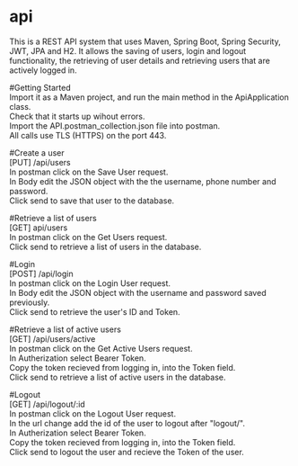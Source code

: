 # api
This is a REST API system that uses Maven, Spring Boot, Spring Security, JWT, JPA and H2.
It allows the saving of users, login and logout functionality, the retrieving of user details and retrieving users that are actively logged in. 
  
#Getting Started  
Import it as a Maven project, and run the main method in the ApiApplication class.  
Check that it starts up wihout errors.  
Import the API.postman_collection.json file into postman.  
All calls use TLS (HTTPS) on the port 443.  

#Create a user  
[PUT] /api/users  
In postman click on the Save User request.  
In Body edit the JSON object with the the username, phone number and password.  
Click send to save that user to the database.  
  
#Retrieve a list of users  
[GET] api/users  
In postman click on the Get Users request.  
Click send to retrieve a list of users in the database.  
  
#Login  
[POST] /api/login  
In postman click on the Login User request.  
In Body edit the JSON object with the username and password saved previously.  
Click send to retrieve the user's ID and Token. 
  
#Retrieve a list of active users  
[GET] /api/users/active  
In postman click on the Get Active Users request.  
In Autherization select Bearer Token.  
Copy the token recieved from logging in, into the Token field.  
Click send to retrieve a list of active users in the database.  
  
#Logout  
[GET] /api/logout/:id  
In postman click on the Logout User request.  
In the url change add the id of the user to logout after "logout/".  
In Autherization select Bearer Token.  
Copy the token recieved from logging in, into the Token field.  
Click send to logout the user and recieve the Token of the user.  
